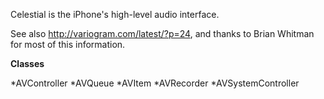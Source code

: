 

Celestial is the iPhone's high-level audio interface.

See also http://variogram.com/latest/?p=24, and thanks to Brian Whitman for most of this information.

**Classes**


*AVController
*AVQueue
*AVItem
*AVRecorder
*AVSystemController
